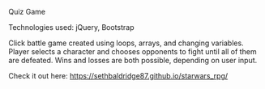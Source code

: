 Quiz Game

Technologies used: jQuery, Bootstrap

Click battle game created using loops, arrays, and changing variables. Player selects a character and chooses opponents to fight until all of them are defeated. Wins and losses are both possible, depending on user input.

Check it out here: https://sethbaldridge87.github.io/starwars_rpg/
